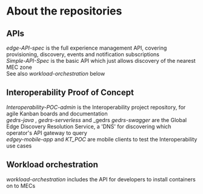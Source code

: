 # About the repositories
## APIs
_edge-API-spec_ is the full experience management API, covering provisioning, discovery, events and notification subscriptions  
_Simple-API-Spec_ is the basic API which just allows discovery of the nearest MEC zone  
See also _workload-orchestration_ below

## Interoperability Proof of Concept
_Interoperability-POC-admin_ is the Interoperability project repository, for agile Kanban boards and documentation   
_gedrs-java_ , _gedrs-serverless_ and  _gedrs _gedrs-swagger_ are the Global Edge Discovery Resolution Service, a 'DNS' for discovering which operator's API gateway to query  
_edgey-mobile-app_ and _KT_POC_ are mobile clients to test the Interoperability use cases

## Workload orchestration
_workload-orchestration_ includes the API for developers to install containers on to MECs
